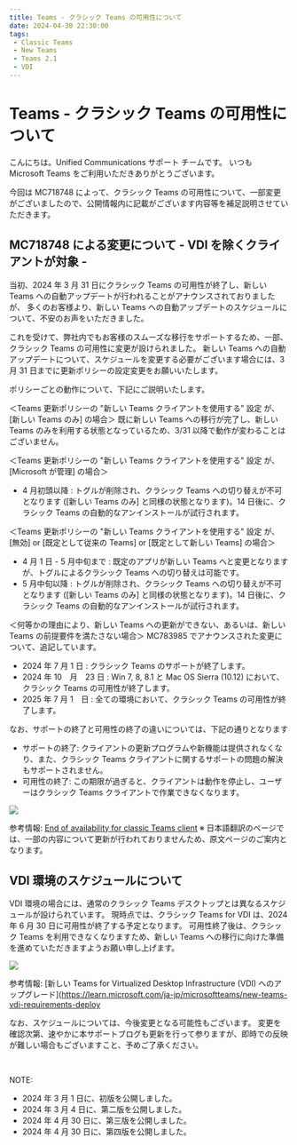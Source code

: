 ```yaml
---
title: Teams - クラシック Teams の可用性について
date: 2024-04-30 22:30:00
tags:
 - Classic Teams
 - New Teams
 - Teams 2.1
 - VDI
---
```

# Teams - クラシック Teams の可用性について 
こんにちは。Unified Communications サポート チームです。
いつも Microsoft Teams をご利用いただきありがとうございます。

今回は MC718748 によって、クラシック Teams の可用性について、一部変更がございましたので、公開情報内に記載がございます内容等を補足説明させていただきます。

## MC718748 による変更について - VDI を除くクライアントが対象 - 
当初、2024 年 3 月 31 日にクラシック Teams の可用性が終了し、新しい Teams への自動アップデートが行われることがアナウンスされておりましたが、
多くのお客様より、新しい Teams への自動アップデートのスケジュールについて、不安のお声をいただきました。

これを受けて、弊社内でもお客様のスムーズな移行をサポートするため、一部、クラシック Teams の可用性に変更が設けられました。
新しい Teams への自動アップデートについて、スケジュールを変更する必要がございます場合には、3 月 31 日までに更新ポリシーの設定変更をお願いいたします。

ポリシーごとの動作について、下記にご説明いたします。

＜Teams 更新ポリシーの "新しい Teams クライアントを使用する" 設定 が、[新しい Teams のみ] の場合＞
既に新しい Teams への移行が完了し、新しい Teams のみを利用する状態となっているため、3/31 以降で動作が変わることはございません。

＜Teams 更新ポリシーの "新しい Teams クライアントを使用する" 設定 が、[Microsoft が管理] の場合＞
  - 4 月初頭以降 : トグルが削除され、クラシック Teams への切り替えが不可となります ([新しい Teams のみ] と同様の状態となります)。14 日後に、クラシック Teams の自動的なアンインストールが試行されます。

＜Teams 更新ポリシーの "新しい Teams クライアントを使用する" 設定 が、[無効] or [既定として従来の Teams] or [既定として新しい Teams] の場合＞
  - 4 月 1 日 - 5 月中旬まで : 既定のアプリが新しい Teams へと変更となりますが、トグルによるクラシック Teams への切り替えは可能です。
  - 5 月中旬以降 : トグルが削除され、クラシック Teams への切り替えが不可となります ([新しい Teams のみ] と同様の状態となります)。14 日後に、クラシック Teams の自動的なアンインストールが試行されます。

＜何等かの理由により、新しい Teams への更新ができない、あるいは、新しい Teams の前提要件を満たさない場合＞
MC783985 でアナウンスされた変更について、追記しています。
  - 2024 年 7 月 1 日 : クラシック Teams のサポートが終了します。
  - 2024 年 10　月　23 日 : Win 7, 8, 8.1 と Mac OS Sierra (10.12) において、クラシック Teams の可用性が終了します。
  - 2025 年 7 月 1　日 : 全ての環境において、クラシック Teams の可用性が終了します。

なお、サポートの終了と可用性の終了の違いについては、下記の通りとなります
  - サポートの終了: クライアントの更新プログラムや新機能は提供されなくなり、また、クラシック Teams クライアントに関するサポートの問題の解決もサポートされません。
  - 可用性の終了: この期限が過ぎると、クライアントは動作を停止し、ユーザーはクラシック Teams クライアントで作業できなくなります。

![](./teams-client-eoa-timeline.png)

参考情報: [End of availability for classic Teams client](https://learn.microsoft.com/en-us/microsoftteams/teams-classic-client-end-of-availability)
※ 日本語翻訳のページでは、一部の内容について更新が行われておりませんため、原文ページのご案内となります。

## VDI 環境のスケジュールについて
VDI 環境の場合には、通常のクラシック Teams デスクトップとは異なるスケジュールが設けられています。
現時点では、クラシック Teams for VDI は、2024 年 6 月 30 日に可用性が終了する予定となります。
可用性終了後は、クラシック Teams を利用できなくなりますため、新しい Teams への移行に向けた準備を進めていただきますようお願い申し上げます。

![](./new-teams-vdi-timeline.png)

参考情報: [新しい Teams for Virtualized Desktop Infrastructure (VDI) へのアップグレード](https://learn.microsoft.com/ja-jp/microsoftteams/new-teams-vdi-requirements-deploy


なお、スケジュールについては、今後変更となる可能性もございます。
変更を確認次第、速やかに本サポートブログも更新を行って参りますが、即時での反映が難しい場合もございますこと、予めご了承ください。

<br />

NOTE:  
- 2024 年 3 月 1 日に、初版を公開しました。
- 2024 年 3 月 4 日に、第二版を公開しました。
- 2024 年 4 月 30 日に、第三版を公開しました。
- 2024 年 4 月 30 日に、第四版を公開しました。